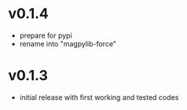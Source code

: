 # v0.1.4
- prepare for pypi
- rename into "magpylib-force"

# v0.1.3
- initial release with first working and tested codes

